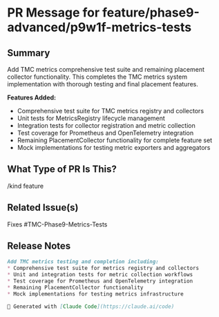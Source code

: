 # PR Message for feature/phase9-advanced/p9w1f-metrics-tests

<!--

Thanks for creating a pull request!
If this is your first time, please make sure to review CONTRIBUTING.MD.

-->

## Summary

Add TMC metrics comprehensive test suite and remaining placement collector functionality. This completes the TMC metrics system implementation with thorough testing and final placement features.

**Features Added:**
- Comprehensive test suite for TMC metrics registry and collectors
- Unit tests for MetricsRegistry lifecycle management
- Integration tests for collector registration and metric collection
- Test coverage for Prometheus and OpenTelemetry integration
- Remaining PlacementCollector functionality for complete feature set
- Mock implementations for testing metric exporters and aggregators

## What Type of PR Is This?

/kind feature

## Related Issue(s)

Fixes #TMC-Phase9-Metrics-Tests

## Release Notes

```markdown
Add TMC metrics testing and completion including:
* Comprehensive test suite for metrics registry and collectors
* Unit and integration tests for metric collection workflows
* Test coverage for Prometheus and OpenTelemetry integration
* Remaining PlacementCollector functionality
* Mock implementations for testing metrics infrastructure

🤖 Generated with [Claude Code](https://claude.ai/code)
```